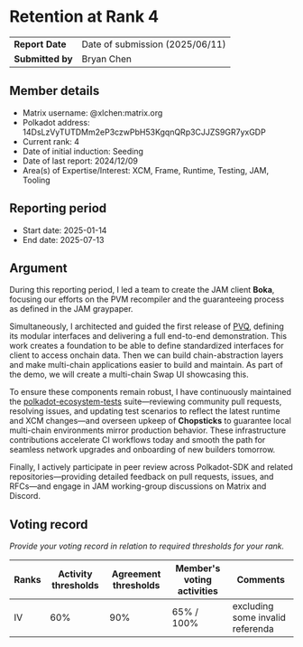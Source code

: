 # Retention at Rank 4

|                  |                                 |
| ---------------- | ------------------------------- |
| **Report Date**  | Date of submission (2025/06/11) |
| **Submitted by** | Bryan Chen                      |

## Member details

- Matrix username: @xlchen:matrix.org
- Polkadot address: 14DsLzVyTUTDMm2eP3czwPbH53KgqnQRp3CJJZS9GR7yxGDP
- Current rank: 4
- Date of initial induction: Seeding
- Date of last report: 2024/12/09
- Area(s) of Expertise/Interest: XCM, Frame, Runtime, Testing, JAM, Tooling

## Reporting period

- Start date: 2025-01-14
- End date: 2025-07-13

## Argument

During this reporting period, I led a team to create the JAM client **Boka**, focusing our efforts on the PVM recompiler and the guaranteeing process as defined in the JAM graypaper.

Simultaneously, I architected and guided the first release of [PVQ](https://github.com/open-web3-stack/PVQ), defining its modular interfaces and delivering a full end-to-end demonstration. This work creates a foundation to be able to define standardized interfaces for client to access onchain data. Then we can build chain-abstraction layers and make multi-chain applications easier to build and maintain. As part of the demo, we will create a multi-chain Swap UI showcasing this.

To ensure these components remain robust, I have continuously maintained the [polkadot-ecosystem-tests](https://github.com/open-web3-stack/polkadot-ecosystem-tests) suite—reviewing community pull requests, resolving issues, and updating test scenarios to reflect the latest runtime and XCM changes—and overseen upkeep of **Chopsticks** to guarantee local multi-chain environments mirror production behavior. These infrastructure contributions accelerate CI workflows today and smooth the path for seamless network upgrades and onboarding of new builders tomorrow.

Finally, I actively participate in peer review across Polkadot-SDK and related repositories—providing detailed feedback on pull requests, issues, and RFCs—and engage in JAM working-group discussions on Matrix and Discord. 

## Voting record
*Provide your voting record in relation to required thresholds for your rank.* 

|  Ranks | Activity thresholds | Agreement thresholds | Member's voting activities | Comments |
|---|---|---|---|---|
|IV| 60% | 90% | 65% / 100% | excluding some invalid referenda |

